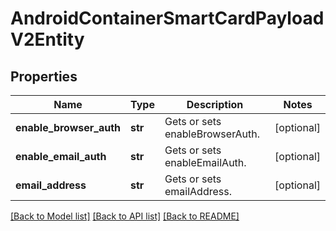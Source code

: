 # AndroidContainerSmartCardPayloadV2Entity

## Properties
Name | Type | Description | Notes
------------ | ------------- | ------------- | -------------
**enable_browser_auth** | **str** | Gets or sets enableBrowserAuth. | [optional] 
**enable_email_auth** | **str** | Gets or sets enableEmailAuth. | [optional] 
**email_address** | **str** | Gets or sets emailAddress. | [optional] 

[[Back to Model list]](../README.md#documentation-for-models) [[Back to API list]](../README.md#documentation-for-api-endpoints) [[Back to README]](../README.md)


